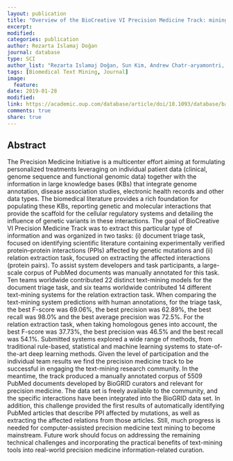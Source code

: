 ```yaml
---
layout: publication
title: "Overview of the BioCreative VI Precision Medicine Track: mining protein interactions and mutations for precision medicine"
excerpt:
modified:
categories: publication
author: Rezarta Islamaj Doğan
journal: database
type: SCI
author_list: "Rezarta Islamaj Doğan, Sun Kim, Andrew Chatr-aryamontri, Chih-Hsuan Wei,Donald C Comeau, Rui Antunes, Sérgio Matos, Qingyu Chen,Aparna Elangovan, Nagesh C Panyam, Karin Verspoor, Hongfang Liu, Yanshan Wang,Zhuang Liu, Berna Altınel,Zehra Melce, Hüsünbeyi Arzucan, Özgür,Aris Fergadis,Chen-Kai Wang, Hong-Jie Dai,Tung Tran,Ramakanth Kavuluru,Ling Luo,Albert Steppi,Jinfeng Zhang,Jinchan Qu,Zhiyong Lu"
tags: [Biomedical Text Mining, Journal]
image:
  feature:
date: 2019-01-28
modified: 
link: https://academic.oup.com/database/article/doi/10.1093/database/bay147/5303240
comments: true
share: true
---
```


## Abstract

The Precision Medicine Initiative is a multicenter effort aiming at formulating personalized treatments leveraging on individual patient data (clinical, genome sequence and functional genomic data) together with the information in large knowledge bases (KBs) that integrate genome annotation, disease association studies, electronic health records and other data types. The biomedical literature provides a rich foundation for populating these KBs, reporting genetic and molecular interactions that provide the scaffold for the cellular regulatory systems and detailing the influence of genetic variants in these interactions. The goal of BioCreative VI Precision Medicine Track was to extract this particular type of information and was organized in two tasks: (i) document triage task, focused on identifying scientific literature containing experimentally verified protein–protein interactions (PPIs) affected by genetic mutations and (ii) relation extraction task, focused on extracting the affected interactions (protein pairs). To assist system developers and task participants, a large-scale corpus of PubMed documents was manually annotated for this task. Ten teams worldwide contributed 22 distinct text-mining models for the document triage task, and six teams worldwide contributed 14 different text-mining systems for the relation extraction task. When comparing the text-mining system predictions with human annotations, for the triage task, the best F-score was 69.06%, the best precision was 62.89%, the best recall was 98.0% and the best average precision was 72.5%. For the relation extraction task, when taking homologous genes into account, the best F-score was 37.73%, the best precision was 46.5% and the best recall was 54.1%. Submitted systems explored a wide range of methods, from traditional rule-based, statistical and machine learning systems to state-of-the-art deep learning methods. Given the level of participation and the individual team results we find the precision medicine track to be successful in engaging the text-mining research community. In the meantime, the track produced a manually annotated corpus of 5509 PubMed documents developed by BioGRID curators and relevant for precision medicine. The data set is freely available to the community, and the specific interactions have been integrated into the BioGRID data set. In addition, this challenge provided the first results of automatically identifying PubMed articles that describe PPI affected by mutations, as well as extracting the affected relations from those articles. Still, much progress is needed for computer-assisted precision medicine text mining to become mainstream. Future work should focus on addressing the remaining technical challenges and incorporating the practical benefits of text-mining tools into real-world precision medicine information-related curation.